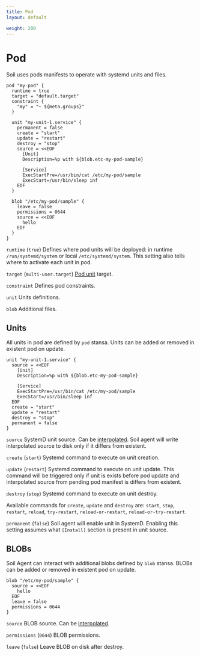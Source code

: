 ```yaml
---
title: Pod
layout: default

weight: 200
---
```


# Pod

Soil uses pods manifests to operate with systemd units and files. 

```hcl
pod "my-pod" {
  runtime = true
  target = "default.target"
  constraint {
    "my" = "~ ${meta.groups}"
  }
  
  unit "my-unit-1.service" {
    permanent = false
    create = "start"
    update = "restart"
    destroy = "stop"
    source = <<EOF
      [Unit]
      Description=%p with ${blob.etc-my-pod-sample}
      
      [Service]
      ExecStartPre=/usr/bin/cat /etc/my-pod/sample
      ExecStart=/usr/bin/sleep inf
    EOF
  }
  
  blob "/etc/my-pod/sample" {
    leave = false
    permissions = 0644
    source = <<EOF
      hello
    EOF
  }
}
```

`runtime` (`true`) Defines where pod units will be deployed: in 
runtime `/run/systemd/system` or local `/etc/systemd/system`. This setting also 
tells where to activate each unit in pod.
 
`target` (`multi-user.target`) [Pod unit](/soil/pod/internals) target.

`constraint` Defines pod constraints.
 
`unit` Units definitions.

`blob` Additional files.

## Units

All units in pod are defined by `pod` stansa. Units can be added or removed in existent pod on update. 

```hcl
unit "my-unit-1.service" {
  source = <<EOF
    [Unit]
    Description=%p with ${blob.etc-my-pod-sample}
      
    [Service]
    ExecStartPre=/usr/bin/cat /etc/my-pod/sample
    ExecStart=/usr/bin/sleep inf
  EOF
  create = "start"
  update = "restart"
  destroy = "stop"
  permanent = false
}
```

`source` SystemD unit source. Can be [interpolated]({{site.baseurl}}/pod/interpolation). Soil agent will write interpolated source to disk only if it differs from existent.

`create` (`start`) Systemd command to execute on unit creation.
 
`update` (`restart`) Systemd command to execute on unit update. This command will be triggered only if unit is exists before pod update and interpolated source from pending pod manifest is differs from existent.  
 
`destroy` (`stop`) Systemd command to execute on unit destroy.
 
Available commands for `create`, `update` and `destroy` are: `start`, `stop`, `restart`, `reload`, `try-restart`, `reload-or-restart`, `reload-or-try-restart`.

`permanent` (`false`) Soil agent will enable unit in SystemD. Enabling this setting assumes what `[Install]` section is present in unit source.

## BLOBs

Soil Agent can interact with additional blobs defined by `blob` stansa. BLOBs can be added or removed in existent pod on update.

```hcl
blob "/etc/my-pod/sample" {
  source = <<EOF
    hello
  EOF
  leave = false
  permissions = 0644
}
```

`source` BLOB source. Can be [interpolated]({{site.baseurl}}/pod/interpolation).

`permissions` (`0644`) BLOB permissions.

`leave` (`false`) Leave BLOB on disk after destroy.
